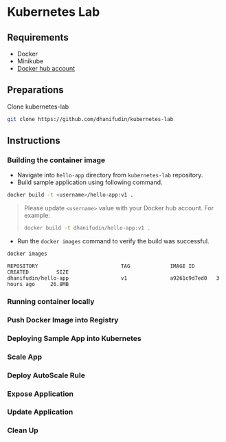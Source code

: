 # Kubernetes Lab

## Requirements

- Docker
- Minikube
- [Docker hub account](https://hub.docker.com/)

## Preparations

Clone kubernetes-lab

```bash
git clone https://github.com/dhanifudin/kubernetes-lab
```

## Instructions

### Building the container image

- Navigate into `hello-app` directory from `kubernetes-lab` repository.
- Build sample application using following command.

```bash
docker build -t <username>/hello-app:v1 .
```
> Please update `<username>` value with your Docker hub account.
> For example:
>
> ```bash
> docker build -t dhanifudin/hello-app:v1 .
> ```

- Run the `docker images` command to verify the build was successful.

```bash
docker images
```

```
REPOSITORY                           TAG             IMAGE ID       CREATED         SIZE
dhanifudin/hello-app                 v1              a9261c9d7ed0   3 hours ago     26.8MB
```

### Running container locally

### Push Docker Image into Registry

### Deploying Sample App into Kubernetes

### Scale App

### Deploy AutoScale Rule

### Expose Application

### Update Application

### Clean Up

